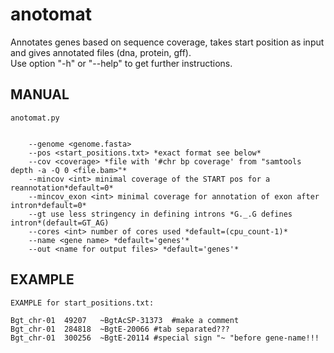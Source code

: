 # anotomat
Annotates genes based on sequence coverage, takes start position as input and gives annotated files (dna, protein, gff).  
Use option "-h" or "--help" to get further instructions.  


  
## MANUAL  


	anotomat.py
	
	
		--genome <genome.fasta>
		--pos <start_positions.txt> *exact format see below*
		--cov <coverage> *file with '#chr bp coverage' from "samtools depth -a -Q 0 <file.bam>"*
		--mincov <int> minimal coverage of the START pos for a reannotation*default=0*
		--mincov_exon <int> minimal coverage for annotation of exon after intron*default=0*
		--gt use less stringency in defining introns *G._.G defines intron*(default=GT_AG)
		--cores <int> number of cores used *default=(cpu_count-1)*
		--name <gene name> *default='genes'*
		--out <name for output files> *default='genes'*

## EXAMPLE

	EXAMPLE for start_positions.txt:

	Bgt_chr-01	49207	~BgtAcSP-31373	#make a comment
	Bgt_chr-01	284818	~BgtE-20066	#tab separated???
	Bgt_chr-01	300256	~BgtE-20114	#special sign "~ "before gene-name!!!
                






